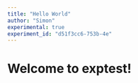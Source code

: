 ```yaml
---
title: "Hello World"
author: "Simon"
experimental: true
experiment_id: "d51f3cc6-753b-4e"
---
```

# Welcome to exptest!
